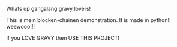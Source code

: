 Whats up gangalang gravy lovers!

This is mein blocken-chainen demonstration. It is made in python!! weewooo!!!

If you LOVE GRAVY then USE THIS PROJECT!